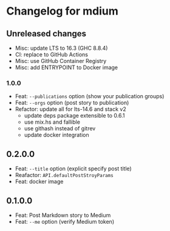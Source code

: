 # Changelog for mdium

## Unreleased changes

- Misc: update LTS to 16.3 (GHC 8.8.4)
- CI: replace to GitHub Actions
- Misc: use GitHub Container Registry
- Misc: add ENTRYPOINT to Docker image

### 1.0.0

- Feat: `--publications` option (show your publication groups)
- Feat: `--orgs` option (post story to publication)
- Refactor: update all for lts-14.6 and stack v2
    - update deps package extensible to 0.6.1
    - use mix.hs and fallible
    - use githash instead of gitrev
    - update docker integration

## 0.2.0.0

- Feat: `--title` option (explicit specify post title)
- Reafactor: `API.defaultPostStroyParams`
- Feat: docker image

## 0.1.0.0

- Feat: Post Markdown story to Medium
- Feat: `--me` option (verify Medium token)
